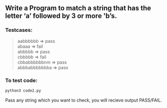 ## Write a Program to match a string that has the letter ‘a’ followed by 3 or more 'b’s.  
### Testcases:  
> aabbbbbb => pass  
> abaaa  => fail  
> abbbbb => pass  
> cbbbbb => fail  
> cbbabbbbbbnm => pass  
> abbbabbbbbbba => pass  

### To test code:
```python
python3 code2.py
```
Pass any string which you want to check, you will recieve output PASS/FAIL.